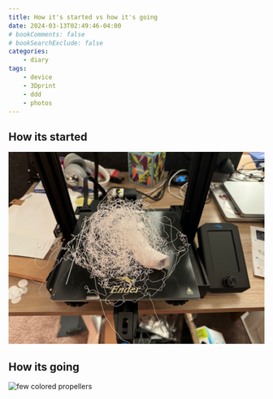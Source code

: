 ```yaml
---
title: How it's started vs how it's going
date: 2024-03-13T02:49:46-04:00
# bookComments: false
# bookSearchExclude: false
categories:
    - diary
tags:
    - device
    - 3Dprint
    - ddd
    - photos
---
```


## How its started

![spaghetti monster](image.png)

## How its going

![few colored propellers](DSC03194.JPG)
